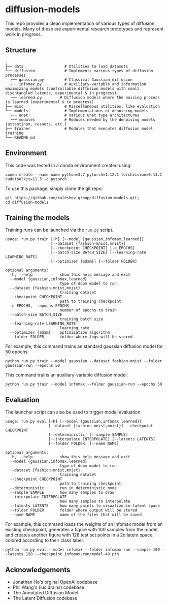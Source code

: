 # diffusion-models

This repo provides a clean implementation of various types of diffusion models. Many of these are experimental research prototypes and represent work in progress.

## Structure

```
.
├── data                  # Utilities to load datasets
└── diffusion             # Implements various types of diffusion processes
  ├── gaussian.py         # Classical Gaussian diffusion
  ├── infomax.py          # Auxiliary-variable and information maximizing models (controllable diffusion models with small disentangled latents; experimental & in progress)
  └── learned.py        # Diffusion models where the noising process is learned (experimental & in progress)
├── misc                  # Miscellaneous utilities, like evaluation
└── models                # Implementations of denoising models
  ├── unet                # Various Unet type architectures
  └── modules             # Modules needed by the denoising models (attentinon, resnets, etc.)
├── trainer               # Modules that executes diffusion model training
└── README.md
```

## Environment

This code was tested in a conda environment created using:

```
conda create --name name python=3.7 pytorch=1.12.1 torchvision=0.13.1 cudatoolkit=11.3 -c pytorch
```

To use this package, simply clone the git repo:

```
git https://github.com/kuleshov-group/diffusion-models.git;
cd diffusion-models
```

## Training the models

Training runs can be launched via the `run.py` script.

```
usage: run.py train [-h] [--model {gaussian,infomax,learned}]
                    [--dataset {fashion-mnist,mnist}]
                    [--checkpoint CHECKPOINT] [-e EPOCHS]
                    [--batch-size BATCH_SIZE] [--learning-rate LEARNING_RATE]
                    [--optimizer {adam}] [--folder FOLDER]

optional arguments:
  -h, --help            show this help message and exit
  --model {gaussian,infomax,learned}
                        type of ddpm model to run
  --dataset {fashion-mnist,mnist}
                        training dataset
  --checkpoint CHECKPOINT
                        path to training checkpoint
  -e EPOCHS, --epochs EPOCHS
                        number of epochs to train
  --batch-size BATCH_SIZE
                        training batch size
  --learning-rate LEARNING_RATE
                        learning rate
  --optimizer {adam}    optimization algorithm
  --folder FOLDER       folder where logs will be stored
```

For example, this command trains an standard gaussian diffusion model for 50 epochs:

```
python run.py train --model gaussian --dataset fashion-mnist --folder gaussian-run --epochs 50
```

This command trains an auxiliary-variable diffusion model:

```
python run.py train --model infomax --folder gaussian-run --epochs 50
```

## Evaluation

The launcher script can also be used to trigger model evaluation.

```
usage: run.py eval [-h] [--model {gaussian,infomax,learned}]
                   [--dataset {fashion-mnist,mnist}] --checkpoint CHECKPOINT
                   [--deterministic] [--sample SAMPLE]
                   [--interpolate INTERPOLATE] [--latents LATENTS]
                   [--folder FOLDER] [--name NAME]

optional arguments:
  -h, --help            show this help message and exit
  --model {gaussian,infomax,learned}
                        type of ddpm model to run
  --dataset {fashion-mnist,mnist}
                        training dataset
  --checkpoint CHECKPOINT
                        path to training checkpoint
  --deterministic       run in deterministic mode
  --sample SAMPLE       how many samples to draw
  --interpolate INTERPOLATE
                        how many samples to interpolate
  --latents LATENTS     how many points to visualize in latent space
  --folder FOLDER       folder where output will be stored
  --name NAME           name of the files that will be saved
```

For example, this command loads the weights of an infomax model from an existing checkpoint, generates a figure with 100 samples from the model, and creates another figure with 128 test set points in a 2d latent space, colored according to their class label.

```
python run.py eval --model infomax --folder infomax-run --sample 100 --latents 128 --checkpoint infomax-run/model-49.pth
```

## Acknowledgements

* Jonathan Ho's orginal OpenAI codebase
* Phil Wang's (lucidrains) codebase
* The Annotated Diffusion Model
* The Latent Diffusion codebase
